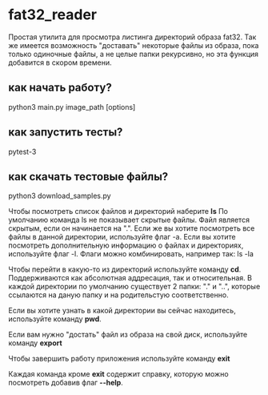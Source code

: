 # fat32_reader

Простая утилита для просмотра листинга директорий образа fat32.
Так же имеется возможность "доставать" некоторые файлы из образа, пока только одиночные файлы, а не целые папки рекурсивно, но эта функция добавится в скором времени.

## как начать работу?

python3 main.py image_path \[options\]

## как запустить тесты?
pytest-3

## как скачать тестовые файлы?
python3 download_samples.py

Чтобы посмотреть список файлов и директорий наберите **ls**
По умолчанию команда ls не показывает скрытые файлы. Файл является скрытым, если он начинается на ".". Если же вы хотите посмотреть все файлы в данной директории, используйте флаг -a.
Если вы хотите посмотреть дополнительную информацию о файлах и директориях, используйте флаг -l.
Флаги можно комбинировать, например так: ls -la

Чтобы перейти в какую-то из директорий используйте команду **cd**.
Поддерживаются как абсолютная аддресация, так и относительная.
В каждой директории по умолчанию существует 2 папки: "." и "..", которые ссылаются на даную папку и на родительстую соответственно.

Если вы хотите узнать в какой директории вы сейчас находитесь, используйте команду **pwd**.

Если вам нужно "достать" файл из образа на свой диск, используйте команду **export**

Чтобы завершить работу приложения используйте команду **exit**

Каждая команда кроме **exit** содержит справку, которую можно посмотреть добавив флаг **--help**.
